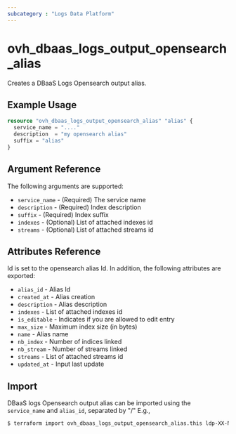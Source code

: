 ```yaml
---
subcategory : "Logs Data Platform"
---
```


# ovh_dbaas_logs_output_opensearch_alias

Creates a DBaaS Logs Opensearch output alias.

## Example Usage

```terraform
resource "ovh_dbaas_logs_output_opensearch_alias" "alias" {
  service_name = "...."
  description  = "my opensearch alias"
  suffix = "alias"
}
```

## Argument Reference

The following arguments are supported:
* `service_name` - (Required) The service name
* `description` - (Required) Index description
* `suffix` - (Required) Index suffix
* `indexes` - (Optional) List of attached indexes id
* `streams` - (Optional) List of attached streams id

## Attributes Reference

Id is set to the opensearch alias Id. In addition, the following attributes are exported:

* `alias_id` - Alias Id
* `created_at` - Alias creation
* `description` - Alias description
* `indexes` - List of attached indexes id
* `is_editable` - Indicates if you are allowed to edit entry
* `max_size` - Maximum index size (in bytes)
* `name` - Alias name
* `nb_index` - Number of indices linked
* `nb_stream` - Number of streams linked
* `streams` - List of attached streams id
* `updated_at` - Input last update

## Import

DBaaS logs Opensearch output alias can be imported using the `service_name` and `alias_id`, separated by "/" E.g.,

```bash
$ terraform import ovh_dbaas_logs_output_opensearch_alias.this ldp-XX-NNNNN/7e2301b6-c0fe-41d9-bc58-44fd844f1e3e
```
